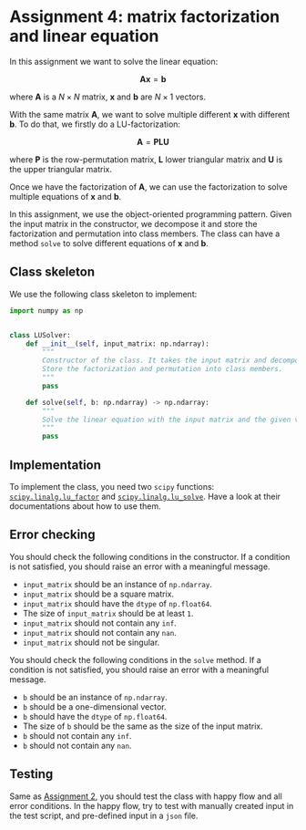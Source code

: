 # Assignment 4: matrix factorization and linear equation

In this assignment we want to solve the linear equation:

$$
\mathbf{A}\boldsymbol{x} = \boldsymbol{b}
$$

where $\mathbf{A}$ is a $N \times N$ matrix, $\boldsymbol{x}$ and $\boldsymbol{b}$ are $N \times 1$ vectors.

With the same matrix $\mathbf{A}$, we want to solve multiple different $\boldsymbol{x}$ with different $\boldsymbol{b}$. To do that, we firstly do a LU-factorization:

$$
\mathbf{A} = \mathbf{P} \mathbf{L} \mathbf{U}
$$

where $\mathbf{P}$ is the row-permutation matrix, $\mathbf{L}$ lower triangular matrix and $\mathbf{U}$ is the upper triangular matrix.

Once we have the factorization of $\mathbf{A}$, we can use the factorization to solve multiple equations of $\boldsymbol{x}$ and $\boldsymbol{b}$.

In this assignment, we use the object-oriented programming pattern. Given the input matrix in the constructor, we decompose it and store the factorization and permutation into class members. The class can have a method `solve` to solve different equations of $\boldsymbol{x}$ and $\boldsymbol{b}$.

## Class skeleton

We use the following class skeleton to implement:

```python
import numpy as np


class LUSolver:
    def __init__(self, input_matrix: np.ndarray):
        """
        Constructor of the class. It takes the input matrix and decompose it into LU factorization.
        Store the factorization and permutation into class members.
        """
        pass

    def solve(self, b: np.ndarray) -> np.ndarray:
        """
        Solve the linear equation with the input matrix and the given vector b.
        """
        pass
```

## Implementation

To implement the class, you need two `scipy` functions: 
[`scipy.linalg.lu_factor`](https://docs.scipy.org/doc/scipy/reference/generated/scipy.linalg.lu_factor.html)
and
[`scipy.linalg.lu_solve`](https://docs.scipy.org/doc/scipy/reference/generated/scipy.linalg.lu_solve.html).
Have a look at their documentations about how to use them.

## Error checking

You should check the following conditions in the constructor. If a condition is not satisfied, you should raise an error with a meaningful message.

* `input_matrix` should be an instance of `np.ndarray`.
* `input_matrix` should be a square matrix.
* `input_matrix` should have the `dtype` of `np.float64`.
* The size of `input_matrix` should be at least `1`.
* `input_matrix` should not contain any `inf`.
* `input_matrix` should not contain any `nan`.
* `input_matrix` should not be singular.

You should check the following conditions in the `solve` method. If a condition is not satisfied, you should raise an error with a meaningful message.

* `b` should be an instance of `np.ndarray`.
* `b` should be a one-dimensional vector.
* `b` should have the `dtype` of `np.float64`.
* The size of `b` should be the same as the size of the input matrix.
* `b` should not contain any `inf`.
* `b` should not contain any `nan`.

## Testing

Same as [Assignment 2](./assignment_2.md), you should test the class with happy flow and all error conditions. In the happy flow, try to test with manually created input in the test script, and pre-defined input in a `json` file.